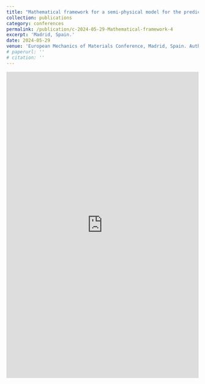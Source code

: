 ```yaml
---
title: "Mathematical framework for a semi-physical model for the prediction of creep life of Fe-Ni-Cr alloys addressing solid-solution hardening"
collection: publications
category: conferences
permalink: /publication/c-2024-05-29-Mathematical-framework-4
excerpt: 'Madrid, Spain.'
date: 2024-05-29
venue: 'European Mechanics of Materials Conference, Madrid, Spain. Authors: Rojas Ulloa, C. E., Chen, F., Tuninetti, V., Di Giovanni, A., Pensis, O., Duchene, L., & Habraken'
# paperurl: ''
# citation: ''
---
```


<iframe
  src="https://orbi.uliege.be/bitstream/2268/319572/1/CRojasU_EMMC19poster_FeLiNa.pdf"
  width="100%"
  height="800px"
  style="border: none;"
  title="EMMC19 Poster"
></iframe>